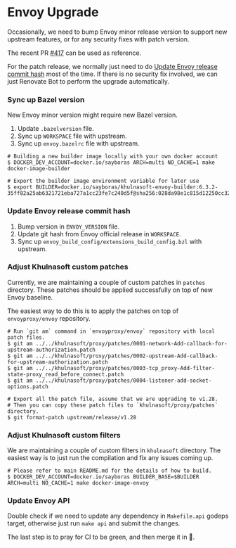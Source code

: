 # Envoy Upgrade

Occasionally, we need to bump Envoy minor release version to support new
upstream features, or for any security fixes with patch version.

The recent PR [#417](https://github.com/khulnasoft/proxy/pull/417) can be used
as reference.

For the patch release, we normally just need to do [Update Envoy release commit hash](#update-envoy-release-commit-hash) most of the time.
If there is no security fix involved, we can just Renovate Bot to perform
the upgrade automatically.

### Sync up Bazel version

New Envoy minor version might require new Bazel version.

1. Update `.bazelversion` file.
2. Sync up `WORKSPACE` file with upstream.
3. Sync up `envoy.bazelrc` file with upstream.

```shell
# Building a new builder image locally with your own docker account
$ DOCKER_DEV_ACCOUNT=docker.io/sayboras ARCH=multi NO_CACHE=1 make docker-image-builder

# Export the builder image environment variable for later use
$ export BUILDER=docker.io/sayboras/khulnasoft-envoy-builder:6.3.2-35ff82a25ab6321721eba727a1cc23fe7c240d5f@sha256:028da98e1c815d12250cc32327f3511016a859a027c0136d1ac7a4a178fbfe41
```

### Update Envoy release commit hash
1. Bump version in `ENVOY_VERSION` file.
2. Update git hash from Envoy official release in `WORKSPACE`.
3. Sync up `envoy_build_config/extensions_build_config.bzl` with upstream.

### Adjust Khulnasoft custom patches

Currently, we are maintaining a couple of custom patches in `patches` directory.
These patches should be applied successfully on top of new Envoy baseline.

The easiest way to do this is to apply the patches on top of `envoyproxy/envoy` repository.

```shell
# Run `git am` command in `envoyproxy/envoy` repository with local patch files.
$ git am ../../khulnasoft/proxy/patches/0001-network-Add-callback-for-upstream-authorization.patch
$ git am ../../khulnasoft/proxy/patches/0002-upstream-Add-callback-for-upstream-authorization.patch
$ git am ../../khulnasoft/proxy/patches/0003-tcp_proxy-Add-filter-state-proxy_read_before_connect.patch
$ git am ../../khulnasoft/proxy/patches/0004-listener-add-socket-options.patch

# Export all the patch file, assume that we are upgrading to v1.28.
# Then you can copy these patch files to `khulnasoft/proxy/patches` directory.
$ git format-patch upstream/release/v1.28
```

### Adjust Khulnasoft custom filters

We are maintaining a couple of custom filters in `khulnasoft` directory. The
easiest way is to just run the compilation and fix any issues coming up.

```shell
# Please refer to main README.md for the details of how to build.
$ DOCKER_DEV_ACCOUNT=docker.io/sayboras BUILDER_BASE=$BUILDER ARCH=multi NO_CACHE=1 make docker-image-envoy
```

### Update Envoy API

Double check if we need to update any dependency in `Makefile.api` godeps target, otherwise
just run `make api` and submit the changes.

The last step is to pray for CI to be green, and then merge it in :pray:.
